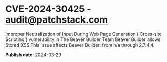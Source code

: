 # CVE-2024-30425 - audit@patchstack.com

Improper Neutralization of Input During Web Page Generation ('Cross-site Scripting') vulnerability in The Beaver Builder Team Beaver Builder allows Stored XSS.This issue affects Beaver Builder: from n/a through 2.7.4.4.



**Publish date:** 2024-03-29
